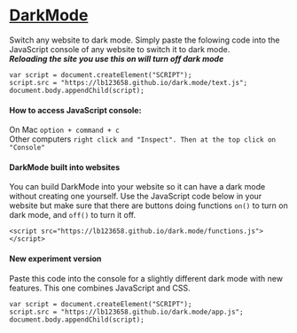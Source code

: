 # [DarkMode](https://lb123658.github.io/dark.mode/)
Switch any website to dark mode.
Simply paste the folowing code into the JavaScript console of any website to switch it to dark mode.\
_**Reloading the site you use this on will turn off dark mode**_
```
var script = document.createElement("SCRIPT");
script.src = "https://lb123658.github.io/dark.mode/text.js";
document.body.appendChild(script);
```
#### How to access JavaScript console:
On Mac ```option + command + c```\
Other computers ```right click and "Inspect". Then at the top click on "Console"```
#### DarkMode built into websites
You can build DarkMode into your website so it can have a dark mode without creating one yourself. Use the JavaScript code below in your website but make sure that there are buttons doing functions ```on()``` to turn on dark mode, and ```off()``` to turn it off.
```
<script src="https://lb123658.github.io/dark.mode/functions.js"></script>
```
#### New experiment version
Paste this code into the console for a slightly different dark mode with new features. This one combines JavaScript and CSS.
```
var script = document.createElement("SCRIPT");
script.src = "https://lb123658.github.io/dark.mode/app.js";
document.body.appendChild(script);
```
